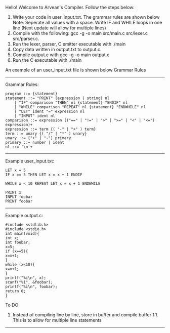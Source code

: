 
Hello! Welcome to Arvean's Compiler. 
Follow the steps below:

1. Write your code in user_input.txt. The grammar rules are shown below
Note: Seperate all values with a space. Write IF and WHILE loops in one line (Next update will allow for multiple lines)
2. Compile with the following: gcc -g -o main src/main.c src/lexer.c src/parser.c. 
3. Run the lexer, parser, C emitter executable with ./main
4. Copy data written in output.txt to output.c.
5. Compile output.c with gcc -g -o main output.c 
6. Run the C executable with ./main

An example of an user_input.txt file is shown below Grammar Rules

  -------------------------------------------------------------------------
Grammar Rules:

    program ::= {statement}
    statement ::= "PRINT" (expression | string) nl
        | "IF" comparison "THEN" nl {statement} "ENDIF" nl
        | "WHILE" comparison "REPEAT" nl {statement} "ENDWHILE" nl
        | "LET" ident "=" expression nl
        | "INPUT" ident nl
    comparison ::= expression (("==" | "!=" | ">" | ">=" | "<" | "<=") expression)+
    expression ::= term {( "-" | "+" ) term}
    term ::= unary {( "/" | "*" ) unary}
    unary ::= ["+" | "-"] primary
    primary ::= number | ident
    nl ::= '\n'+

  -------------------------------------------------------------------------

  Example user_input.txt:

    LET x = 5
    IF x == 5 THEN LET x = x + 1 ENDIF

    WHILE x < 10 REPEAT LET x = x + 1 ENDWHILE

    PRINT x
    INPUT foobar
    PRINT foobar
  -------------------------------------------------------------------------

  Example output.c:
  
    #include <stdlib.h>
    #include <stdio.h>
    int main(void){
    int x;
    int foobar; 
    x=5;
    if (x==5){
    x=x+1;
    }
    while (x<10){
    x=x+1;
    }
    printf("%i\n", x);
    scanf("%i", &foobar);
    printf("%i\n", foobar);
    return 0;
    }


To DO:
 1. Instead of compiling line by line, store in buffer and compile buffer
  1.1. This is to allow for multiple line statements
  -------------------------------------------------------------------------